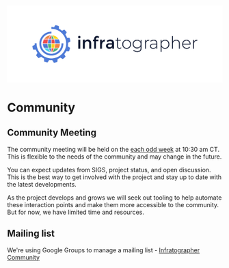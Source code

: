 ![text](https://raw.githubusercontent.com/infratographer/website/main/source/theme/assets/pictures/logo.jpg)
#  Community

## Community Meeting

The community meeting will be held on the [each odd week](https://www.epochconverter.com/weeknumbers) at 10:30 am CT. This is flexible to the needs of the community and may change in the future.

You can expect updates from SIGS, project status, and open discussion. This is the best way to get involved with the project and stay up to date with the latest developments.

As the project develops and grows we will seek out tooling to help automate these interaction points and make them more accessible to the community. But for now, we have limited time and resources.

## Mailing list

We're using Google Groups to manage a mailing list - [Infratographer Community](https://groups.google.com/a/infratographer.com/g/community)
